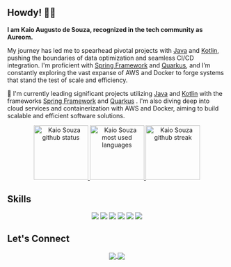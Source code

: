 ## Howdy! 👋🤠

**I am Kaio Augusto de Souza, recognized in the tech community as Aureom.**

My journey has led me to spearhead pivotal projects with [Java](https://www.java.com/) and [Kotlin](https://kotlinlang.org/), pushing the boundaries of data optimization and seamless CI/CD integration. I'm proficient with [Spring Framework](https://spring.io/) and [Quarkus](https://quarkus.io/), and I’m constantly exploring the vast expanse of AWS and Docker to forge systems that stand the test of scale and efficiency.

🚀 I'm currently leading significant projects utilizing [Java](https://www.java.com/) and [Kotlin](https://kotlinlang.org/) with the frameworks [Spring Framework](https://spring.io/) and [Quarkus](https://quarkus.io/) . I'm also diving deep into cloud services and containerization with AWS and Docker, aiming to build scalable and efficient software solutions.

<div align="center">
  <a href="https://github.com/Aureom">
    <img height="125rem" src="https://github-readme-stats.vercel.app/api?username=aureom&show_icons=true&theme=tokyonight&include_all_commits=true&count_private=true" alt="Kaio Souza github status"/>
    <img height="125rem" src="https://github-readme-stats.vercel.app/api/top-langs/?username=aureom&layout=compact&langs_count=6&theme=tokyonight" alt="Kaio Souza most used languages"/>
    <img height="125rem" src="https://github-readme-streak-stats.herokuapp.com/?user=Aureom&theme=tokyonight" alt="Kaio Souza github streak"/>
  </a>
</div>

## Skills
<div align="center">
  <img src="https://img.shields.io/badge/Java-ED8B00?style=for-the-badge&logo=openjdk&logoColor=white"/>
  <img src="https://img.shields.io/badge/kotlin-%230095D5.svg?style=for-the-badge&logo=kotlin&logoColor=white"/>
  <img src="https://img.shields.io/badge/spring-%236DB33F.svg?style=for-the-badge&logo=spring&logoColor=white"/>
  <img src="https://img.shields.io/badge/javascript-%23323330.svg?style=for-the-badge&logo=javascript&logoColor=%23F7DF1E"/>
  <img src="https://img.shields.io/badge/html5-%23E34F26.svg?style=for-the-badge&logo=html5&logoColor=white"/>
  <img src="https://img.shields.io/badge/css3-%231572B6.svg?style=for-the-badge&logo=css3&logoColor=white"/>
</div>

## Let's Connect

<div align="center">
  <a href="mailto:kaioaugusto02@gmail.com" target="blank">
    <img align="center" src="https://img.shields.io/badge/Gmail-D14836?style=for-the-badge&logo=gmail&logoColor=white"/>
  </a>
  <a href="https://www.linkedin.com/in/kaio-souza/" target="blank">
    <img align="center" src="https://img.shields.io/badge/linkedin-%230077B5.svg?style=for-the-badge&logo=linkedin&logoColor=white" />
  </a>
</div>
